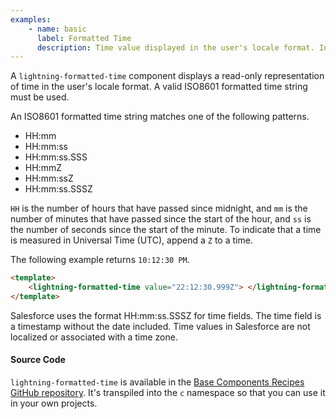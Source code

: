```yaml
---
examples:
    - name: basic
      label: Formatted Time
      description: Time value displayed in the user's locale format. Include a Z suffix in the time value to indicate Universal Time.
---
```


A `lightning-formatted-time` component displays a read-only representation of
time in the user's locale format. A valid ISO8601 formatted time string must
be used.

An ISO8601 formatted time string matches one of the following patterns.

-   HH:mm
-   HH:mm:ss
-   HH:mm:ss.SSS
-   HH:mmZ
-   HH:mm:ssZ
-   HH:mm:ss.SSSZ

`HH` is the number of hours that have passed since midnight, and `mm` is the
number of minutes that have passed since the start of the hour, and `ss` is
the number of seconds since the start of the minute. To indicate that a time
is measured in Universal Time (UTC), append a `Z` to a time.

The following example returns `10:12:30 PM`.

```html
<template>
    <lightning-formatted-time value="22:12:30.999Z"> </lightning-formatted-time>
</template>
```

Salesforce uses the format HH:mm:ss.SSSZ for time fields. The time field is a
timestamp without the date included. Time values in Salesforce are not
localized or associated with a time zone.

#### Source Code

`lightning-formatted-time` is available in the [Base Components Recipes GitHub repository](https://github.com/salesforce/base-components-recipes#documentation). It's transpiled into the `c` namespace so that you can use it in your own projects.
